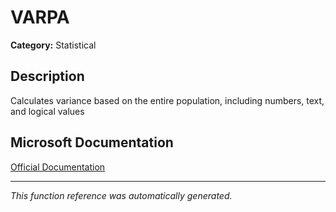 # VARPA

**Category:** Statistical

## Description
Calculates variance based on the entire population, including numbers, text, and logical values

## Microsoft Documentation
[Official Documentation](https://support.microsoft.com//en-us/office/varpa-function-59a62635-4e89-4fad-88ac-ce4dc0513b96)

---
*This function reference was automatically generated.*

